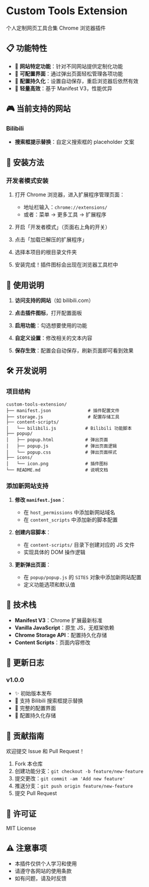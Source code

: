 # Custom Tools Extension

个人定制网页工具合集 Chrome 浏览器插件

## 📋 功能特性

- 🎯 **网站特定功能**：针对不同网站提供定制化功能
- 🔧 **可配置界面**：通过弹出页面轻松管理各项功能
- 💾 **配置持久化**：设置自动保存，重启浏览器后依然有效
- 🚀 **轻量高效**：基于 Manifest V3，性能优异

## 🎮 当前支持的网站

### Bilibili
- **搜索框提示替换**：自定义搜索框的 placeholder 文案

## 🚀 安装方法

### 开发者模式安装

1. 打开 Chrome 浏览器，进入扩展程序管理页面：
   - 地址栏输入：`chrome://extensions/`
   - 或者：菜单 → 更多工具 → 扩展程序

2. 开启「开发者模式」（页面右上角的开关）

3. 点击「加载已解压的扩展程序」

4. 选择本项目的根目录文件夹

5. 安装完成！插件图标会出现在浏览器工具栏中

## 📖 使用说明

1. **访问支持的网站**（如 bilibili.com）

2. **点击插件图标**，打开配置面板

3. **启用功能**：勾选想要使用的功能

4. **自定义设置**：修改相关的文本内容

5. **保存生效**：配置会自动保存，刷新页面即可看到效果

## 🛠 开发说明

### 项目结构

```
custom-tools-extension/
├── manifest.json              # 插件配置文件
├── storage.js                 # 配置存储工具
├── content-scripts/
│   └── bilibili.js           # Bilibili 功能脚本
├── popup/
│   ├── popup.html            # 弹出页面
│   ├── popup.js              # 弹出页面逻辑
│   └── popup.css             # 弹出页面样式
├── icons/
│   └── icon.png              # 插件图标
└── README.md                 # 说明文档
```

### 添加新网站支持

1. **修改 `manifest.json`**：
   - 在 `host_permissions` 中添加新网站域名
   - 在 `content_scripts` 中添加新的脚本配置

2. **创建内容脚本**：
   - 在 `content-scripts/` 目录下创建对应的 JS 文件
   - 实现具体的 DOM 操作逻辑

3. **更新弹出页面**：
   - 在 `popup/popup.js` 的 `SITES` 对象中添加新网站配置
   - 定义功能选项和默认值

## 🔧 技术栈

- **Manifest V3**：Chrome 扩展最新标准
- **Vanilla JavaScript**：原生 JS，无框架依赖
- **Chrome Storage API**：配置持久化存储
- **Content Scripts**：页面内容修改

## 📝 更新日志

### v1.0.0
- ✨ 初始版本发布
- 🎯 支持 Bilibili 搜索框提示替换
- 🔧 完整的配置界面
- 💾 配置持久化存储

## 🤝 贡献指南

欢迎提交 Issue 和 Pull Request！

1. Fork 本仓库
2. 创建功能分支：`git checkout -b feature/new-feature`
3. 提交更改：`git commit -am 'Add new feature'`
4. 推送分支：`git push origin feature/new-feature`
5. 提交 Pull Request

## 📄 许可证

MIT License

## ⚠️ 注意事项

- 本插件仅供个人学习和使用
- 请遵守各网站的使用条款
- 如有问题，请及时反馈